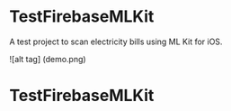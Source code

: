 # TestFirebaseMLKit

A test project to scan electricity bills using ML Kit for iOS. 

![alt tag] (demo.png)

# TestFirebaseMLKit
